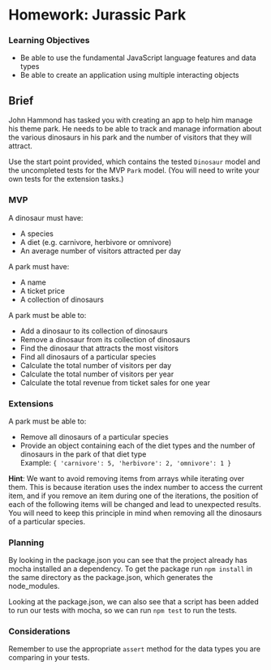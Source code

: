 # Homework: Jurassic Park

### Learning Objectives

- Be able to use the fundamental JavaScript language features and data types
- Be able to create an application using multiple interacting objects

## Brief

John Hammond has tasked you with creating an app to help him manage his theme park. He needs to be able to track and manage information about the various dinosaurs in his park and the number of visitors that they will attract.

Use the start point provided, which contains the tested `Dinosaur` model and the uncompleted tests for the MVP `Park` model. (You will need to write your own tests for the extension tasks.)

### MVP

A dinosaur must have:

- A species
- A diet (e.g. carnivore, herbivore or omnivore)
- An average number of visitors attracted per day

A park must have:

- A name
- A ticket price
- A collection of dinosaurs

A park must be able to:

- Add a dinosaur to its collection of dinosaurs
- Remove a dinosaur from its collection of dinosaurs
- Find the dinosaur that attracts the most visitors
- Find all dinosaurs of a particular species
- Calculate the total number of visitors per day
- Calculate the total number of visitors per year
- Calculate the total revenue from ticket sales for one year

### Extensions

A park must be able to:

- Remove all dinosaurs of a particular species
- Provide an object containing each of the diet types and the number of dinosaurs in the park of that diet type  
Example: `{ 'carnivore': 5, 'herbivore': 2, 'omnivore': 1 }`

**Hint**: We want to avoid removing items from arrays while iterating over them. This is because iteration uses the index number to access the current item, and if you remove an item during one of the iterations, the position of each of the following items will be changed and lead to unexpected results. You will need to keep this principle in mind when removing all the dinosaurs of a particular species.

### Planning

By looking in the package.json you can see that the project already has mocha installed an a dependency. To get the package run `npm install` in the same directory as the package.json, which generates the node_modules.

Looking at the package.json, we can also see that a script has been added to run our tests with mocha, so we can run `npm test` to run the tests.

### Considerations

Remember to use the appropriate `assert` method for the data types you are comparing in your tests.